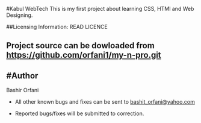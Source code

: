 #Kabul WebTech
This is my first project about learning CSS, HTMl and Web Designing.

##Licensing Information: READ LICENCE

Project source can be dowloaded from https://github.com/orfani1/my-n-pro.git
----

#Author
-------
Bashir Orfani

- All other known bugs and fixes can be sent to bashit_orfani@yahoo.com

- Reported bugs/fixes will be submitted to correction.

